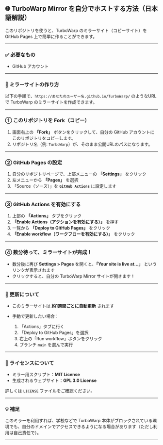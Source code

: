 ## 🌐 TurboWarp Mirror を自分でホストする方法（日本語解説）

このリポジトリを使うと、TurboWarp のミラーサイト（コピーサイト）を GitHub Pages 上で簡単に作ることができます。

---

### ✅ 必要なもの

- GitHub アカウント

---

### 🚀 ミラーサイトの作り方

以下の手順で、`https://あなたのユーザー名.github.io/TurboWarp/` のようなURLで TurboWarp のミラーサイトを作成できます。

---

### ① このリポジトリを Fork（コピー）

1. 画面右上の **「Fork」** ボタンをクリックして、自分の GitHub アカウントにこのリポジトリをコピーします。
2. リポジトリ名（例: `TurboWarp`）が、そのまま公開URLのパスになります。

---

### ② GitHub Pages の設定

1. 自分のリポジトリページで、上部メニューの **「Settings」** をクリック
2. 左メニューから **「Pages」** を選択
3. 「Source（ソース）」を **`GitHub Actions`** に設定します

---

### ③ GitHub Actions を有効にする

1. 上部の **「Actions」** タブをクリック
2. **「Enable Actions（アクションを有効にする）」** を押す
3. 一覧から **「Deploy to GitHub Pages」** をクリック
4. **「Enable workflow（ワークフローを有効にする）」** をクリック

---

### ④ 数分待って、ミラーサイトが完成！

- 数分後に再び **Settings > Pages** を開くと、**「Your site is live at...」** というリンクが表示されます
- クリックすると、自分の TurboWarp Mirror サイトが開きます！

---

### 🔄 更新について

- このミラーサイトは **約1週間ごとに自動更新** されます
- 手動で更新したい場合：

  1. 「Actions」タブに行く
  2. 「Deploy to GitHub Pages」を選択
  3. 右上の「Run workflow」ボタンをクリック
  4. ブランチ `main` を選んで実行

---

### 📄 ライセンスについて

- ミラー用スクリプト：**MIT License**
- 生成されるウェブサイト：**GPL 3.0 License**

詳しくは `LICENSE` ファイルをご確認ください。

---

### 💡 補足

このミラーを利用すれば、学校などで TurboWarp 本体がブロックされている環境でも、自分のドメインでアクセスできるようになる場合があります（ただし利用は自己責任で）。

---
